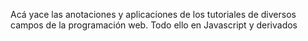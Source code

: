Acá yace las anotaciones y aplicaciones de los tutoriales de diversos campos de la programación web. Todo ello en Javascript y derivados
